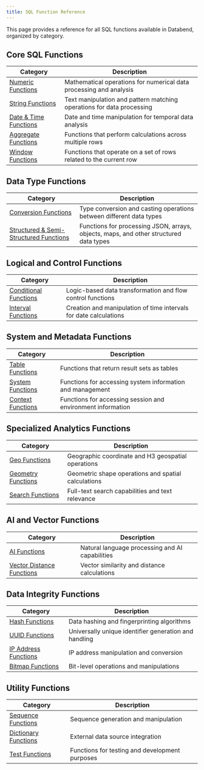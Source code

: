```yaml
---
title: SQL Function Reference
---
```


This page provides a reference for all SQL functions available in Databend, organized by category.

## Core SQL Functions

| Category | Description |
|----------|-------------|
| [Numeric Functions](./04-numeric-functions/index.md) | Mathematical operations for numerical data processing and analysis |
| [String Functions](./06-string-functions/index.md) | Text manipulation and pattern matching operations for data processing |
| [Date & Time Functions](./05-datetime-functions/index.md) | Date and time manipulation for temporal data analysis |
| [Aggregate Functions](./07-aggregate-functions/index.md) | Functions that perform calculations across multiple rows |
| [Window Functions](./08-window-functions/index.md) | Functions that operate on a set of rows related to the current row |

## Data Type Functions

| Category | Description |
|----------|-------------|
| [Conversion Functions](./02-conversion-functions/index.md) | Type conversion and casting operations between different data types |
| [Structured & Semi-Structured Functions](./10-semi-structured-functions/index.md) | Functions for processing JSON, arrays, objects, maps, and other structured data types |

## Logical and Control Functions

| Category | Description |
|----------|-------------|
| [Conditional Functions](./03-conditional-functions/index.md) | Logic-based data transformation and flow control functions |
| [Interval Functions](./05-interval-functions/index.md) | Creation and manipulation of time intervals for date calculations |

## System and Metadata Functions

| Category | Description |
|----------|-------------|
| [Table Functions](./17-table-functions/index.md) | Functions that return result sets as tables |
| [System Functions](./16-system-functions/index.md) | Functions for accessing system information and management |
| [Context Functions](./15-context-functions/index.md) | Functions for accessing session and environment information |

## Specialized Analytics Functions

| Category | Description |
|----------|-------------|
| [Geo Functions](./09-geo-functions/index.md) | Geographic coordinate and H3 geospatial operations |
| [Geometry Functions](./09-geometry-functions/index.md) | Geometric shape operations and spatial calculations |
| [Search Functions](./10-search-functions/index.md) | Full-text search capabilities and text relevance |

## AI and Vector Functions

| Category | Description |
|----------|-------------|
| [AI Functions](./11-ai-functions/index.md) | Natural language processing and AI capabilities |
| [Vector Distance Functions](./11-vector-distance-functions/index.md) | Vector similarity and distance calculations |

## Data Integrity Functions

| Category | Description |
|----------|-------------|
| [Hash Functions](./12-hash-functions/index.md) | Data hashing and fingerprinting algorithms |
| [UUID Functions](./13-uuid-functions/index.md) | Universally unique identifier generation and handling |
| [IP Address Functions](./14-ip-address-functions/index.md) | IP address manipulation and conversion |
| [Bitmap Functions](./01-bitmap-functions/index.md) | Bit-level operations and manipulations |

## Utility Functions

| Category | Description |
|----------|-------------|
| [Sequence Functions](./18-sequence-functions/index.md) | Sequence generation and manipulation |
| [Dictionary Functions](./19-dictionary-functions/index.md) | External data source integration |
| [Test Functions](./19-test-functions/index.md) | Functions for testing and development purposes |
